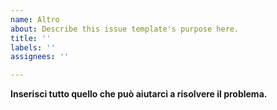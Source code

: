 ```yaml
---
name: Altro
about: Describe this issue template's purpose here.
title: ''
labels: ''
assignees: ''

---
```


**Inserisci tutto quello che può aiutarci a risolvere il problema.**

